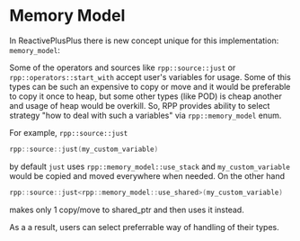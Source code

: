 # Memory Model

In ReactivePlusPlus there is new concept unique for this implementation: `memory_model`:

Some of the operators and sources like `rpp::source::just` or `rpp::operators::start_with` accept user's variables for usage. Some of this types can be such an expensive to copy or move and it would be preferable to copy it once to heap, but some other types (like POD) is cheap another and usage of heap would be overkill. So, RPP provides ability to select strategy "how to deal with such a variables" via `rpp::memory_model` enum.

For example, `rpp::source::just`

```cpp
rpp::source::just(my_custom_variable)
```
by default `just` uses `rpp::memory_model::use_stack` and `my_custom_variable` would be copied and moved everywhere when needed. On the other hand

```cpp
rpp::source::just<rpp::memory_model::use_shared>(my_custom_variable)
```
makes only 1 copy/move to shared_ptr and then uses it instead.

As a a result, users can select preferrable way of handling of their types.